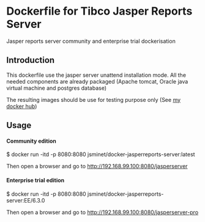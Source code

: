# Dockerfile for Tibco Jasper Reports Server
Jasper reports server community and enterprise trial dockerisation

## Introduction
This dockerfile use the jasper server unattend installation mode.
All the needed components are already packaged (Apache tomcat, Oracle java virtual machine and postgres database)

The resulting images should be use for testing purpose only (See [my docker hub](https://hub.docker.com/r/jsminet/docker-jasperreports-server/))

## Usage
#### Community edition
$ docker run -itd -p 8080:8080 jsminet/docker-jasperreports-server:latest

Then open a browser and go to http://192.168.99.100:8080/jasperserver

#### Enterprise trial edition
$ docker run -itd -p 8080:8080 jsminet/docker-jasperreports-server:EE/6.3.0

Then open a browser and go to http://192.168.99.100:8080/jasperserver-pro
